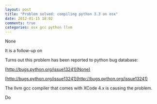 ```yaml
---
layout: post
title: "Problem solved: compiling python 3.3 on osx"
date: 2012-01-15 18:02
comments: true
categories: osx gcc python llvm
---
```


None



It is a follow-up on 



Turns out this problem has been reported to python bug database: 

[http://bugs.python.org/issue13241](None)

[http://bugs.python.org/issue13241](http://bugs.python.org/issue13241)



The llvm gcc compiler that comes with XCode 4.x is causing the problem.




Do 




